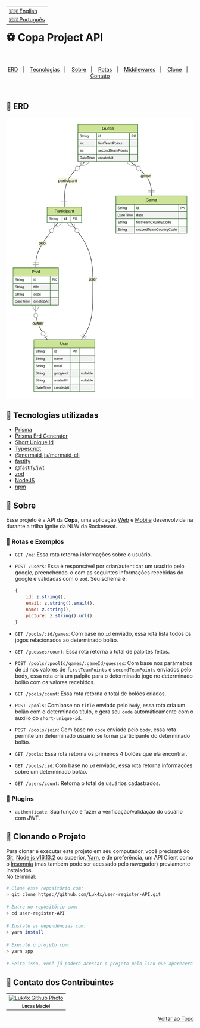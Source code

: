 <table align="right">
  <tr>
    <td>
      <a href="readme-en.md">🇺🇸 English</a>
    </td>
  </tr>
  <tr>
    <td>
      <a href="README.md">🇧🇷 Português</a>
    </td>
  </tr>
</table>
<br>

# ⚽ Copa Project API

<br>
<p align="center">
  <a href="#-erd">ERD</a>&nbsp;&nbsp;&nbsp;|&nbsp;&nbsp;&nbsp;
  <a href="#-tecnologias-utilizadas">Tecnologias</a>&nbsp;&nbsp;&nbsp;|&nbsp;&nbsp;&nbsp;
  <a href="#-sobre">Sobre</a>&nbsp;&nbsp;&nbsp;|&nbsp;&nbsp;&nbsp;
  <a href="#-rotas-e-exemplos">Rotas</a>&nbsp;&nbsp;&nbsp;|&nbsp;&nbsp;&nbsp;
  <a href="#-middlewares">Middlewares</a>&nbsp;&nbsp;&nbsp;|&nbsp;&nbsp;&nbsp;
  <a href="#-clonando-o-projeto">Clone</a>&nbsp;&nbsp;&nbsp;|&nbsp;&nbsp;&nbsp;
  <a href="#-contato-dos-contribuintes">Contato</a>
</p>
<br>

## 🌳 ERD
<div align="center">
  <img src="./prisma/ERD.svg" alt="prisma erd image" />
</div>

## 🚀 Tecnologias utilizadas

- [Prisma](https://www.prisma.io/)
- [Prisma Erd Generator](https://www.npmjs.com/package/prisma-erd-generator)
- [Short Unique Id](https://www.npmjs.com/package/short-unique-id)
- [Typescript](https://www.typescriptlang.org/)
- [@mermaid-js/mermaid-cli](https://www.npmjs.com/package/@mermaid-js/mermaid-cli)
- [fastify](https://www.fastify.io/)
- [@fastify/jwt](https://www.npmjs.com/package/@fastify/jwt)
- [zod](https://www.npmjs.com/package/zod)
- [NodeJS](https://nodejs.org)
- [npm](https://www.npmjs.com/)

## 📝 Sobre

Esse projeto é a API da **Copa**, uma aplicação [Web](https://github.com/Luk4x/copa-web) e [Mobile](https://github.com/Luk4x/copa-mobile) desenvolvida na durante a trilha Ignite da NLW da Rocketseat.


### 📃 Rotas e Exemplos
-   `GET /me`: Essa rota retorna informações sobre o usuário.

-   `POST /users`: Essa é responsável por criar/autenticar um usuário pelo google, preenchendo-o com as seguintes informações recebidas do google e validadas com o `zod`. Seu schema é:
    
    ```js
    {
        id: z.string(),
        email: z.string().email(),
        name: z.string(),
        picture: z.string().url()
    }
    ```

-   `GET /pools/:id/games`: Com base no `id` enviado, essa rota lista todos os jogos relacionados ao determinado bolão.

-   `GET /guesses/count`: Essa rota retorna o total de palpites feitos.

-   `POST /pools/:poolId/games/:gameId/guesses`: Com base nos parâmetros de `id` nos valores de `firstTeamPoints` e `secondTeamPoints` enviados pelo body, essa rota cria um palpite para o determinado jogo no determinado bolão com os valores recebidos.
  
-   `GET /pools/count`: Essa rota retorna o total de bolões criados.

-   `POST /pools`: Com base no `title` enviado pelo `body`, essa rota cria um bolão com o determinado título, e gera seu `code` automáticamente com o auxílio do `short-unique-id`.

-   `POST /pools/join`: Com base no `code` enviado pelo `body`, essa rota permite um determinado usuário se tornar participante do determinado bolão.

-   `GET /pools`: Essa rota retorna os primeiros 4 bolões que ela encontrar.

-   `GET /pools/:id`: Com base no `id` enviado, essa rota retorna informações sobre um determinado bolão.

-   `GET /users/count`: Retorna o total de usuários cadastrados.

### 🔑 Plugins
- `authenticate`: Sua função é fazer a verificação/validação do usuário com JWT.

## 📖 Clonando o Projeto

Para clonar e executar este projeto em seu computador, você precisará do [Git](https://git-scm.com/), [Node.js v16.13.2](https://nodejs.org/en/) ou superior, [Yarn](https://yarnpkg.com/), e de preferência, um API Client como o [Insomnia](https://insomnia.rest/) (mas também pode ser acessado pelo navegador) previamente instalados.<br>No terminal:

```bash
# Clone esse repositório com:
> git clone https://github.com/Luk4x/user-register-API.git

# Entre no repositório com:
> cd user-register-API

# Instale as dependências com: 
> yarn install

# Execute o projeto com:
> yarn app

# Feito isso, você já poderá acessar o projeto pelo link que aparecerá no terminal! (algo como http://localhost:3001/ ou http://127.0.0.1:5173/)
```

## 🤝 Contato dos Contribuintes

<table>
  <tr>
    <td align="center">
      <a href="https://www.linkedin.com/in/lucasmacielf/">
        <img src="https://avatars.githubusercontent.com/Luk4x" width="150px;" alt="Luk4x Github Photo"/><br>
        <sub>
          <b>Lucas Maciel</b>
        </sub>
      </a>
    </td>
  </tr>
</table>

<p align="right">
  <a href="#-users-project-api">Voltar ao Topo</a>
</p>
